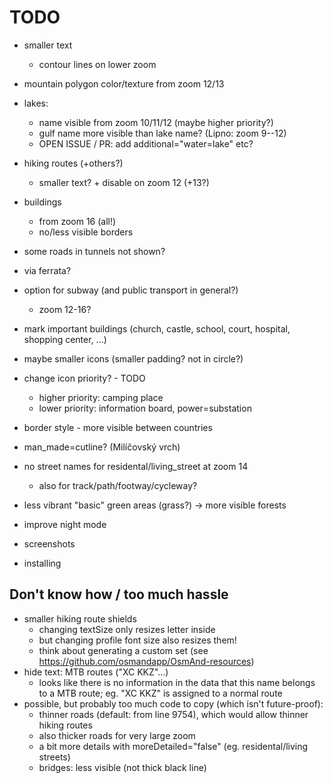 # TODO
- smaller text
    - contour lines on lower zoom

- mountain polygon color/texture from zoom 12/13
- lakes:
    - name visible from zoom 10/11/12 (maybe higher priority?)
    - gulf name more visible than lake name? (Lipno: zoom 9--12)
    - OPEN ISSUE / PR: add additional="water=lake" etc?
- hiking routes (+others?)
    - smaller text? + disable on zoom 12 (+13?)
- buildings
    - from zoom 16 (all!)
    - no/less visible borders
- some roads in tunnels not shown?
- via ferrata?
- option for subway (and public transport in general?)
    - zoom 12-16?
- mark important buildings (church, castle, school, court, hospital, shopping center, ...)
- maybe smaller icons (smaller padding? not in circle?)
- change icon priority? - TODO
    - higher priority: camping place
    - lower priority:  information board, power=substation
- border style - more visible between countries
- man_made=cutline? (Milíčovský vrch)
- no street names for residental/living_street at zoom 14
    - also for track/path/footway/cycleway?
- less vibrant "basic" green areas (grass?) -> more visible forests

- improve night mode

- screenshots
- installing


## Don't know how / too much hassle
- smaller hiking route shields
    - changing textSize only resizes letter inside
    - but changing profile font size also resizes them!
    - think about generating a custom set (see https://github.com/osmandapp/OsmAnd-resources)
- hide text: MTB routes ("XC KKZ"...)
    - looks like there is no information in the data that this name belongs to a MTB route; eg. "XC KKZ" is assigned to a normal route
- possible, but probably too much code to copy (which isn't future-proof):
    - thinner roads (default: from line 9754), which would allow thinner hiking routes
    - also thicker roads for very large zoom
    - a bit more details with moreDetailed="false" (eg. residental/living streets)
    - bridges: less visible (not thick black line)
